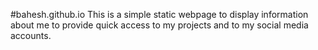 #bahesh.github.io
This is a simple static webpage to display information about me to provide quick access to my projects and to my social media accounts.
